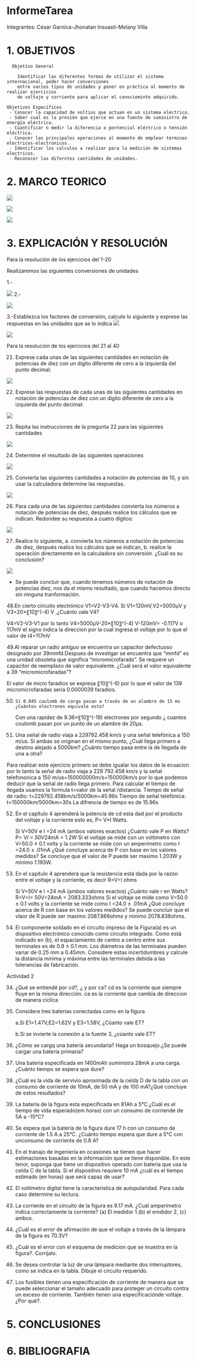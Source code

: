 # InformeTarea

Integrantes: César Garnica-Jhonatan Insuasti-Melany Villa 

# 1. OBJETIVOS

      Objetivo General
     
        Identificar las diferentes formas de utilizar el sistema internacional, poder hacer conversiones
        entre varios tipos de unidades y poner en práctica al momento de realizar ejercicios 
        de voltaje y corriente para aplicar el conocieminto adquirido.     
    
    Objetivos Específicos
     - Conocer la capacidad de voltios que actuan en un sistema eléctrico.
     - Saber cual es la presión que ejerce en una fuente de suministro de energía eléctrica. 
     - Cuantificar o medir la diferencia o pontencial eléctrico o tensión eléctrica. 
     - Conocer las principales operaciones al momento de emplear terminos electricos-electronicos.
     - Identificar los calculos a realizar para la medición de sistemas electricos.
     - Reconocer las diferntes cantidades de unidades.
    
    
# 2. MARCO TEORICO
![]( https://github.com/mjvilla1/ImagenesTarea1/blob/main/Mapa%20Conceptual%20Sistema%20Internacional.PNG)

![](https://github.com/mjvilla1/ImagenesTarea1/blob/main/MapaConceptualVoltaje.PNG)

![](https://github.com/mjvilla1/ImagenesTarea1/blob/main/Corriente.jpeg)

# 3. EXPLICACIÓN Y RESOLUCIÓN

Para la resolución de los ejercicios del 1-20 

 Realizaremos las siguientes conversiones de unidades 
 
 1.-
 
 ![]( https://github.com/mjvilla1/ImagenesTarea1/blob/main/Ejercicio%201.PNG)
 2.- 
 
 ![](https://github.com/mjvilla1/ImagenesTarea1/blob/main/Ejercicio%202.PNG)
 
 3.-Establezca los factores de conversión, calcule lo siguiente y exprese las respuestas en las unidades que se lo indica
 ![]( https://github.com/mjvilla1/ImagenesTarea1/blob/main/Ejercicio%203.PNG)
 
  ![](https://github.com/mjvilla1/ImagenesTarea1/blob/main/Ejercicio%203.cd.PNG)
  
 Para la resolución de los ejercicios del 21 al 40 

 21. Exprese cada unas de las siguientes cantidades en notación de potencias de
diez con un dígito diferente de cero a la izquierda del punto decimal:

![](https://github.com/mjvilla1/ImagenesTarea1/blob/main/Ejecicio21.PNG)

22. Exprese las respuestas de cada unas de las siguientes cantidades en notación
de potencias de diez con un dígito diferente de cero a la izquierda del punto
decimal:

![](https://github.com/mjvilla1/ImagenesTarea1/blob/main/Ejecicio22.PNG)

23. Repita las instrucciones de la pregunta 22 para las siguientes cantidades

![](https://github.com/mjvilla1/ImagenesTarea1/blob/main/Ejecicio23.PNG)

24. Determine el resultado de las siguientes operaciones

![](https://github.com/mjvilla1/ImagenesTarea1/blob/main/Ejecicio24.PNG)

25. Convierta las siguientes cantidades a notación de potencias de 10, y sin usar
la calculadora determine las respuestas.

![](https://github.com/mjvilla1/ImagenesTarea1/blob/main/Ejecicio25.PNG)

26. Para cada una de las siguientes cantidades convierta los números a notación
de potencias de diez, después realice los cálculos que se indican. Redondee su
respuesta a cuatro dígitos:

![](https://github.com/mjvilla1/ImagenesTarea1/blob/main/Ejecicio26.PNG)

 27. Realice lo siguiente,
a. convierta los números a notación de potencias de diez, después realice los
cálculos que se indican,
b. realice la operación directamente en la calculadora sin conversión. ¿Cuál
es su conclusión?

![](https://github.com/mjvilla1/ImagenesTarea1/blob/main/Ejecicio27.PNG)

- Se puede concluir que, cuando tenemos números de notación de potencias diez, nos da el mismo resultado, que cuando hacemos directo sin ninguna tranformación. 

 48.En cierto circuito electrónico V1=V2-V3-V4. Si V1=120mV,V2=5000μV y V3=20×〖10〗^(-4) V ,¿Cuánto vale V4?
 
 V4=V2-V3-V1 por lo tanto V4=5000μV-20×〖10〗^(-4) V-120mV= -0.117V o 117mV el signo indica la direccion por la cual ingresa el voltaje por lo que el valor de I4=117mV
 
49.Al reparar un radio antiguo se encuentra un capacitor defectuoso designado por 39mmfd.Despues de investigar se encuentra que “mmfd” es una unidad obsoleta que significa 
“micromicrofarads”. Se requiere un capacitor de reemplazo de valor equivalente. ¿Cuál será el valor equivalente a 39 “micromicrofaradas”?

El valor de micro faradios se expresa 〖10〗^(-6) por lo que el valor de 139 micromicrofaradas seria 0.0000039 faradios. 

50.     Si 0.045 coulomb de carga pasan a través de un alambre de 15 ms ¿Cuántos electrones equivale esto?
	
	Con una rapidez de 9.36×〖10〗^(-19) electrones por segundo ¿ cuantos coulomb pasan por un punto de un alambre de 20μs.
	
51. Una señal de radio viaja a 229792.458 km/s y una señal telefónica a 150 m/us. Si ambas se originan en el mismo punto, ¿Cuál llega primero a destino alejado a 5000km? ¿Cuánto tiempo pasa entre la de llegada de una a otra?

Para realizar este ejercicio primero se debe igualar los datos de la ecuacion por lo tanto la señal de radio viaja a 229 792.458 km/s y la señal telefononica a  150 m/us=150000000m/s=150000km/s por lo que podemos deducir que la señal de radio llega primero.
Para calcular el tiempo de llegada usamos la formula t=valor de la señal /distancia.
Tiempo de señal de radio: t=229792.458km/s/5000km=45.96s
Tiempo de señal telefónica: t=150000km/5000km=30s
La difrencia de tiempo es de 15.96s

52. En el capítulo 4 aprenderá la potencia de cd esta dad por el producto del voltaje y la corriente esto es, P= V*I Watts.

	Si V=50V e I =24 mA (ambos valores exactos) ¿Cuánto vale P en Watts?
	P= V*I = 50V*24mA = 1.2W
	Si el voltaje se mide con un voltimetro con V=50.0 ± 0.1 volts y la corriente se mide con un amperímetro como I =24.0 ± .01mA ¿Qué concluye acerca de P con base en los
	valores medidos?
	Se concluye que el valor de P puede ser maximo 1.203W y minimo 1.193W.
53. En el capítulo 4 aprenderá que la resistencia está dada por la razón entre el voltaje y la corriente, es decir R=V÷I  ohms      
   
	Si V=50V e I =24 mA (ambos valores exactos) ¿Cuánto vale r en Watts?
	R=V÷I= 50V÷24mA = 2083.333ohms
	Si el voltaje se mide como V=50.0 ± 0.1 volts y la corriente se mide como I =24.0 ± .01mA ¿Qué concluye acerca de R con base en los valores medidos?
	Se puede concluir que el vlaor de R puede ser maximo 2087.866ohms y minimo 2078.838ohms.
	
54. El componente soldado en el circuito impreso de la Figura(a) es un dispositivo electrónico conocido como circuito integrado. Como está indicado en (b), el espaciamiento de centro a centro entre sus terminales es de 0.8 ± 0.1 mm. Los diámetros de las terminales pueden variar de 0.25 mm a 0.45mm. Considere estas incertidumbres y calcule la distancia mínima y máxima entre las terminales debida a las tolerancias de fabricación. 
	

Actividad 2 


34. ¿Qué se entiendé por cd?, ¿ y por ca?
    cd es la corriente que siempre fluye en la misma dirección.
    ca es la corriente que cambia de direccion de manera ciclica 
     
35. Considere tres baterías conectadas como en la figura 

    a.Si E1=1.47V,E2=1.62V y E3=1.58V, ¿Cúanto vale ET?
    
    b.Si se invierte la conexión a la fuente 3, ¿cúanto vale ET?
    
    
36. ¿Cómo se cargq una batería secundaria? Haga un bosquejo.¿Se puede cargar una batería primaria?

37. Una batería especificada en 1400mAh suministra 28mA a una carga.
    ¿Cuánto tiempo se espera que dure?

38. ¿Cuál es la vida de servivio aproximada de la celda D de la tabla con un consumo de corriente de 10mA, de 50 mA y de 100 mA?¿Qué concluye de estos resultados?

39. La batería de la figura esta especificada en 81Ah a 5°C.¿Cuál es el tiempo de vida esperado(em horas) con un consumo de corriende de 5A a -15°C?

40. Se espera que la batería de la figura dure 17 h con un consumo de corriente de 1.5 A a 25°C. ¿Cuánto tiempo espera que dure a 5°C con unconsumo de corriente de 0.8 A?

41. En el tranajo de ingeniería en ocasiones se tienen que hacer estimaciones basadas en la información que se tiene disponible. En este tenor, suponga que tiene un dispositivo operado con batería que usa la celda C de la tabla. Si el dispositivo requiere 10 mA ¿cuál es el tiempo estimado (en horas) que será capaz de usar?

42. El voltímetro digital tiene la caracteristica de autopolaridad. 
   Para cada caso determine su lectura.

43. La corriente en el circuito de la figura es 9.17 mA. ¿Cuál amperímetro indica correctamente la corriente? (a) El medidor 1.(b) el emdidor 2, (c) ambos.

44. ¿Cuál es el error de afirmación de que el voltaje a través de la lámpara de la figura es 70.3V?

45. ¿Cuál es el error con el esquema de medicion que se muestra en la figura?. Corríjalo.

46. Se desea controlar la luz de una lámpara mediante dos interruptores, como se indica en la tabla. Dibuje el circuito requerido.

47. Los fusibles tienen una especificación de corriente de manera que se puede seleccionar el tamaño adecuado para proteger un circuito contra un exceso de corriente. También tienen una especificaciónde voltaje. ¿Por qué?.

# 5. CONCLUSIONES

# 6. BIBLIOGRAFIA


